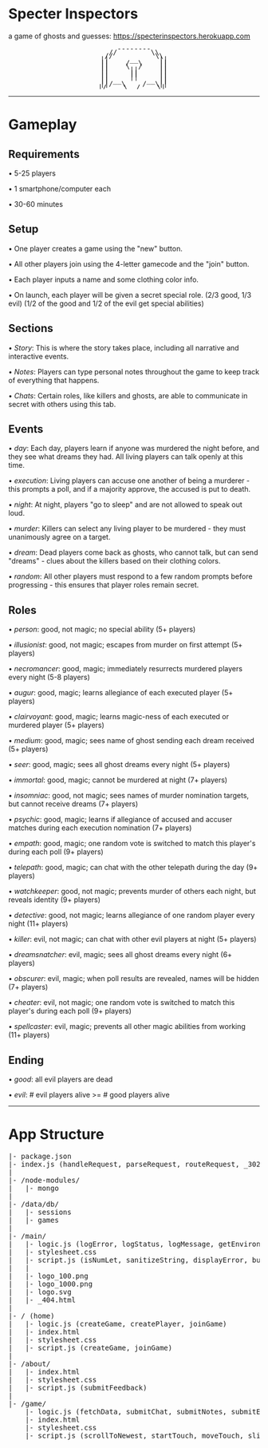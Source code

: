 # Specter Inspectors

a game of ghosts and guesses: https://specterinspectors.herokuapp.com

<pre style='line-height: 0.5; text-align: center'>
      --------      
    //        \\    
   //          \\   
  ||     __     ||  
  ||    /  \    ||  
  ||    \  /    ||  
  ||     ||     ||  
  ||     ||     ||  
  ||     ||     ||  
  || __      __ ||  
  ||/  \    /  \||  
  |/    \__/    \|   
</pre>
<hr>

# Gameplay


## Requirements

• 5-25 players

• 1 smartphone/computer each

• 30-60 minutes



## Setup

• One player creates a game using the "new" button.

• All other players join using the 4-letter gamecode and the "join" button.

• Each player inputs a name and some clothing color info.

• On launch, each player will be given a secret special role. (2/3 good, 1/3 evil) (1/2 of the good and 1/2 of the evil get special abilities) 



## Sections

• *Story*: This is where the story takes place, including all narrative and interactive events.

• *Notes*: Players can type personal notes throughout the game to keep track of everything that happens.

• *Chats*: Certain roles, like killers and ghosts, are able to communicate in secret with others using this tab.



## Events

• *day*: Each day, players learn if anyone was murdered the night before, and they see what dreams they had. All living players can talk openly at this time.

• *execution*: Living players can accuse one another of being a murderer - this prompts a poll, and if a majority approve, the accused is put to death.

• *night*: At night, players "go to sleep" and are not allowed to speak out loud.

• *murder*: Killers can select any living player to be murdered - they must unanimously agree on a target.

• *dream*: Dead players come back as ghosts, who cannot talk, but can send "dreams" - clues about the killers based on their clothing colors.

• *random*: All other players must respond to a few random prompts before progressing - this ensures that player roles remain secret.



## Roles

• *person*: good, not magic; no special ability (5+ players)

• *illusionist*: good, not magic; escapes from murder on first attempt (5+ players)

• *necromancer*: good, magic; immediately resurrects murdered players every night (5-8 players)

• *augur*: good, magic; learns allegiance of each executed player (5+ players)

• *clairvoyant*: good, magic; learns magic-ness of each executed or murdered player (5+ players)

• *medium*: good, magic; sees name of ghost sending each dream received (5+ players)

• *seer*: good, magic; sees all ghost dreams every night (5+ players)

• *immortal*: good, magic; cannot be murdered at night (7+ players)

• *insomniac*: good, not magic; sees names of murder nomination targets, but cannot receive dreams (7+ players)

• *psychic*: good, magic; learns if allegiance of accused and accuser matches during each execution nomination (7+ players)

• *empath*: good, magic; one random vote is switched to match this player's during each poll (9+ players)

• *telepath*: good, magic; can chat with the other telepath during the day (9+ players)

• *watchkeeper*: good, not magic; prevents murder of others each night, but reveals identity (9+ players)

• *detective*: good, not magic; learns allegiance of one random player every night (11+ players)


• *killer*: evil, not magic; can chat with other evil players at night (5+ players)

• *dreamsnatcher*: evil, magic; sees all ghost dreams every night (6+ players)

• *obscurer*: evil, magic; when poll results are revealed, names will be hidden (7+ players)

• *cheater*: evil, not magic; one random vote is switched to match this player's during each poll (9+ players)

• *spellcaster*: evil, magic; prevents all other magic abilities from working (11+ players)



## Ending

• *good*: all evil players are dead

• *evil*: # evil players alive >= # good players alive



<hr>

# App Structure

<pre>
|- package.json
|- index.js (handleRequest, parseRequest, routeRequest, _302, _403, _404)
|
|- /node-modules/
|   |- mongo
|
|- /data/db/
|   |- sessions
|   |- games
|
|- /main/
|   |- logic.js (logError, logStatus, logMessage, getEnvironment, getAsset, isReserved, isNumLet, isBot, renderHTML, generateRandom, chooseRandom, locateIP, sanitizeString, determineSession, retrieveData, storeData)
|   |- stylesheet.css
|   |- script.js (isNumLet, sanitizeString, displayError, buildGhosts, animateGhosts, sendPost)
|   |
|   |- logo_100.png
|   |- logo_1000.png
|   |- logo.svg
|   |- _404.html
|
|- / (home)
|   |- logic.js (createGame, createPlayer, joinGame)
|   |- index.html
|   |- stylesheet.css
|   |- script.js (createGame, joinGame)
|
|- /about/
|   |- index.html
|   |- stylesheet.css
|   |- script.js (submitFeedback)
|
|- /game/
    |- logic.js (fetchData, submitChat, submitNotes, submitEvent, createStaticEvent, createActionEvent, createQueueEvent, getRoleDescription, checkQueue, setupPlayer, launchGame, createDay, createNight, executePlayer, murderPlayer, setupDream, setupRandom)
    |- index.html
    |- stylesheet.css
    |- script.js (scrollToNewest, startTouch, moveTouch, slideContainer, submitNotes, submitChat, submitEvent, buildChat, buildEvent, disableEvent, enableEvent, fetchData)
</pre>
